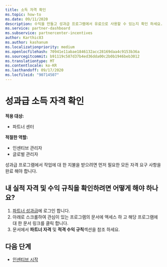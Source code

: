 ```yaml
---
title: 소득 자격 확인
ms.topic: how-to
ms.date: 09/11/2020
description: 수익을 만들고 성과급 프로그램에서 유료으로 사용할 수 있는지 확인 하세요.
ms.service: partner-dashboard
ms.subservice: partnercenter-incentives
author: Karthic83
ms.author: kashanum
ms.localizationpriority: medium
ms.openlocfilehash: 70941e11abae1846132acc28169daa4c9153b36a
ms.sourcegitcommit: b91119c587d37b4ed36dda00c2b0b1946beb3012
ms.translationtype: MT
ms.contentlocale: ko-KR
ms.lasthandoff: 09/17/2020
ms.locfileid: "90714507"
---
```

# <a name="confirm-your-incentives-earnings-eligibility"></a>성과급 소득 자격 확인

**적용 대상:**

- 파트너 센터

**적절한 역할:**

- 인센티브 관리자
- 글로벌 관리자

성과급 프로그램에서 작업에 대 한 지불을 받으려면 먼저 필요한 모든 자격 요구 사항을 완료 해야 합니다.

## <a name="how-do-i-check-my-earning-eligibility-and-revenue-rules"></a>내 실적 자격 및 수익 규칙을 확인하려면 어떻게 해야 하나요?

1. [파트너 성과급](https://partner.microsoft.com/membership/partner-incentives)에 로그인 합니다.
2. 아래로 스크롤하여 관심이 있는 프로그램의 문서에 액세스 하 고 해당 프로그램에 대 한 문서 링크를 클릭 합니다.
3. 문서에서 **파트너 자격** 및 **적격 수익 규칙**섹션을 참조 하세요.

## <a name="next-steps"></a>다음 단계

- [인센티브 시작](incentives-get-started-intro.md)

